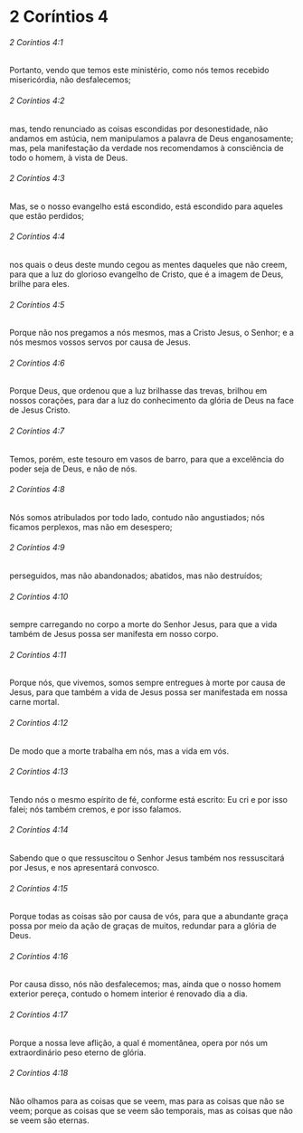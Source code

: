 # 2 Coríntios 4

###### 2 Coríntios 4:1

Portanto, vendo que temos este ministério, como nós temos recebido misericórdia, não desfalecemos;

###### 2 Coríntios 4:2

mas, tendo renunciado as coisas escondidas por desonestidade, não andamos em astúcia, nem manipulamos a palavra de Deus enganosamente; mas, pela manifestação da verdade nos recomendamos à consciência de todo o homem, à vista de Deus.

###### 2 Coríntios 4:3

Mas, se o nosso evangelho está escondido, está escondido para aqueles que estão perdidos;

###### 2 Coríntios 4:4

nos quais o deus deste mundo cegou as mentes daqueles que não creem, para que a luz do glorioso evangelho de Cristo, que é a imagem de Deus, brilhe para eles.

###### 2 Coríntios 4:5

Porque não nos pregamos a nós mesmos, mas a Cristo Jesus, o Senhor; e a nós mesmos vossos servos por causa de Jesus.

###### 2 Coríntios 4:6

Porque Deus, que ordenou que a luz brilhasse das trevas, brilhou em nossos corações, para dar a luz do conhecimento da glória de Deus na face de Jesus Cristo.

###### 2 Coríntios 4:7

Temos, porém, este tesouro em vasos de barro, para que a excelência do poder seja de Deus, e não de nós.

###### 2 Coríntios 4:8

Nós somos atribulados por todo lado, contudo não angustiados; nós ficamos perplexos, mas não em desespero;

###### 2 Coríntios 4:9

perseguidos, mas não abandonados; abatidos, mas não destruídos;

###### 2 Coríntios 4:10

sempre carregando no corpo a morte do Senhor Jesus, para que a vida também de Jesus possa ser manifesta em nosso corpo.

###### 2 Coríntios 4:11

Porque nós, que vivemos, somos sempre entregues à morte por causa de Jesus, para que também a vida de Jesus possa ser manifestada em nossa carne mortal.

###### 2 Coríntios 4:12

De modo que a morte trabalha em nós, mas a vida em vós.

###### 2 Coríntios 4:13

Tendo nós o mesmo espírito de fé, conforme está escrito: Eu cri e por isso falei; nós também cremos, e por isso falamos.

###### 2 Coríntios 4:14

Sabendo que o que ressuscitou o Senhor Jesus também nos ressuscitará por Jesus, e nos apresentará convosco.

###### 2 Coríntios 4:15

Porque todas as coisas são por causa de vós, para que a abundante graça possa por meio da ação de graças de muitos, redundar para a glória de Deus.

###### 2 Coríntios 4:16

Por causa disso, nós não desfalecemos; mas, ainda que o nosso homem exterior pereça, contudo o homem interior é renovado dia a dia.

###### 2 Coríntios 4:17

Porque a nossa leve aflição, a qual é momentânea, opera por nós um extraordinário peso eterno de glória.

###### 2 Coríntios 4:18

Não olhamos para as coisas que se veem, mas para as coisas que não se veem; porque as coisas que se veem são temporais, mas as coisas que não se veem são eternas.

